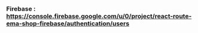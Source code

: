 ### Firebase : https://console.firebase.google.com/u/0/project/react-route-ema-shop-firebase/authentication/users
